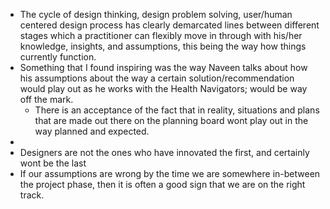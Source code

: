 - The cycle of design thinking, design problem solving, user/human centered design process has clearly demarcated lines between different stages which a practitioner can flexibly move in through with his/her knowledge, insights, and assumptions, this being the way how things currently function.
- Something that I found inspiring was the way Naveen talks about how his assumptions about the way a certain solution/recommendation would play out as he works with the Health Navigators; would be way off the mark.
	- There is an acceptance of the fact that in reality, situations and plans that are made out there on the planning board wont play out in the way planned and expected.
-
- Designers are not the ones who have innovated the first, and certainly wont be the last
- If our assumptions are wrong by the time we are somewhere  in-between the project phase, then it is often a good sign that we are on the right track.